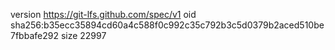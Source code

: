 version https://git-lfs.github.com/spec/v1
oid sha256:b35ecc35894cd60a4c588f0c992c35c792b3c5d0379b2aced510be7fbbafe292
size 22997
